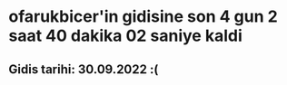 # ofarukbicer'in gidisine son 4 gun 2 saat 40 dakika 02 saniye kaldi

## Gidis tarihi: 30.09.2022 :(